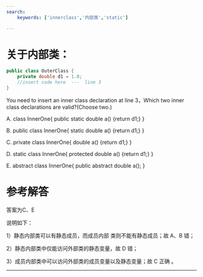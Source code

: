 ```yaml
---
search:
    keywords: ['innerclass','内部类','static']

---
```


# 关于内部类：

```java
public class OuterClass {
    private double d1 = 1.0;
    //insert code here  ---  line 3
}
```

You need to insert an inner class declaration at line 3，Which two inner class declarations are valid?(Choose two.)

A. class InnerOne{ public static double a() {return d1;} }

B. public class InnerOne{ static double a() {return d1;} }

C. private class InnerOne{ double a() {return d1;} }

D. static class InnerOne{ protected double a() {return d1;} }

E. abstract class InnerOne{ public abstract double a(); }

# 参考解答

答案为C、E

说明如下：

1）静态内部类可以有静态成员，而成员内部类则不能有静态成员；故 A、B 错；

2）静态内部类中仅能访问外部类的静态变量，故 D 错；

3）成员内部类中可以访问外部类的成员变量以及静态变量；故 C 正确 。

---





